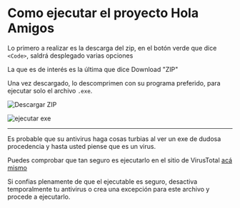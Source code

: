 # Como ejecutar el proyecto Hola Amigos

Lo primero a realizar es la descarga del zip, en el botón verde que dice `<Code>`, saldrá desplegado varias opciones

La que es de interés es la última que dice Download "ZIP"

Una vez descargado, lo descomprimen con su programa preferido, para ejecutar solo el archivo `.exe`.

![Descargar ZIP](https://github.com/4dominic888/Hola-Amigos-Project/assets/92335293/b6f0bb57-3be3-4f57-923d-4c04eb3eef55)

![ejecutar exe](https://github.com/4dominic888/Hola-Amigos-Project/assets/92335293/c5e4190d-3a95-403d-8af1-9ac109fee244)

---
Es probable que su antivirus haga cosas turbias al ver un exe de dudosa procedencia y hasta usted piense que es un virus.

Puedes comprobar que tan seguro es ejecutarlo en el sitio de VirusTotal [acá mismo](https://www.virustotal.com/gui/home/upload)

Si confias plenamente de que el ejecutable es seguro, desactiva temporalmente tu antivirus o crea una excepción para este archivo y procede a ejecutarlo.
